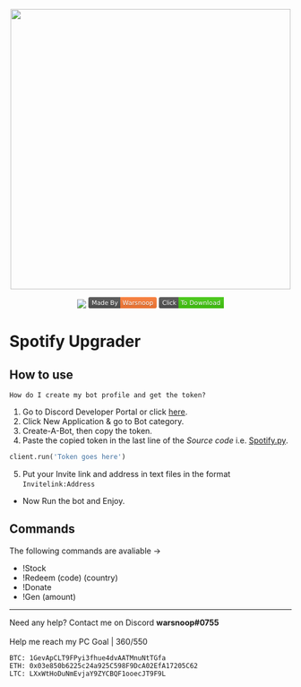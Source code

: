<p align='center'>
<img src='https://i.ibb.co/qmcjkyh/Spotify-Upgrader-by-Warsnoop-banner.png' width=500></img>
</p>

<p align='center'>
<img src='https://img.shields.io/github/stars/WARSNOOP/SpotifyUpgrader'></img>
<svg xmlns="http://www.w3.org/2000/svg" xmlns:xlink="http://www.w3.org/1999/xlink" width="122" height="20" role="img" aria-label="Made By: Warsnoop"><title>Made By: Warsnoop</title><linearGradient id="s" x2="0" y2="100%"><stop offset="0" stop-color="#bbb" stop-opacity=".1"/><stop offset="1" stop-opacity=".1"/></linearGradient><clipPath id="r"><rect width="122" height="20" rx="3" fill="#fff"/></clipPath><g clip-path="url(#r)"><rect width="57" height="20" fill="#555"/><rect x="57" width="65" height="20" fill="#fe7d37"/><rect width="122" height="20" fill="url(#s)"/></g><g fill="#fff" text-anchor="middle" font-family="Verdana,Geneva,DejaVu Sans,sans-serif" text-rendering="geometricPrecision" font-size="110"><text aria-hidden="true" x="295" y="150" fill="#010101" fill-opacity=".3" transform="scale(.1)" textLength="470">Made By</text><text x="295" y="140" transform="scale(.1)" fill="#fff" textLength="470">Made By</text><text aria-hidden="true" x="885" y="150" fill="#010101" fill-opacity=".3" transform="scale(.1)" textLength="550">Warsnoop</text><text x="885" y="140" transform="scale(.1)" fill="#fff" textLength="550">Warsnoop</text></g></svg>
<svg xmlns="http://www.w3.org/2000/svg" xmlns:xlink="http://www.w3.org/1999/xlink" width="116" height="20" role="img" aria-label="Click: To Download"><title>Click: To Download</title><linearGradient id="s" x2="0" y2="100%"><stop offset="0" stop-color="#bbb" stop-opacity=".1"/><stop offset="1" stop-opacity=".1"/></linearGradient><clipPath id="r"><rect width="116" height="20" rx="3" fill="#fff"/></clipPath><g clip-path="url(#r)"><rect width="35" height="20" fill="#555"/><rect x="35" width="81" height="20" fill="#4c1"/><rect width="116" height="20" fill="url(#s)"/></g><g fill="#fff" text-anchor="middle" font-family="Verdana,Geneva,DejaVu Sans,sans-serif" text-rendering="geometricPrecision" font-size="110"><text aria-hidden="true" x="185" y="150" fill="#010101" fill-opacity=".3" transform="scale(.1)" textLength="250">Click</text><text x="185" y="140" transform="scale(.1)" fill="#fff" textLength="250">Click</text><text aria-hidden="true" x="745" y="150" fill="#010101" fill-opacity=".3" transform="scale(.1)" textLength="710">To Download</text><text x="745" y="140" transform="scale(.1)" fill="#fff" textLength="710">To Download</text></g></svg>
</p>

# Spotify Upgrader

## How to use

```
How do I create my bot profile and get the token?
```

1. Go to Discord Developer Portal or click [here](https://discordapp.com/developers/applications/).
2. Click New Application & go to Bot category.
3. Create-A-Bot, then copy the token.
4. Paste the copied token in the last line of the <i>Source code</i> i.e. [Spotify.py](https://github.com/WARSNOOP/SpotifyUpgrader/blob/main/src/Spotify.py).

```python
client.run('Token goes here')
```

5. Put your Invite link and address in text files in the format `Invitelink:Address`

- Now Run the bot and Enjoy.

## Commands

The following commands are avaliable ->

- !Stock
- !Redeem (code) (country)
- !Donate
- !Gen (amount)

---

Need any help? Contact me on Discord <b>warsnoop#0755</b><br />
<br />
Help me reach my PC Goal | 360$/550$

```
BTC: 1GevApCLT9FPyi3fhue4dvAATMnuNtTGfa
ETH: 0x03e850b6225c24a925C598F9DcA02EfA17205C62
LTC: LXxWtHoDuNmEvjaY9ZYCBQF1ooecJT9F9L
```
